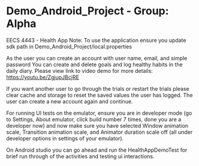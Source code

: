 # Demo_Android_Project - Group: Alpha
EECS 4443 - Health App
Note: To use the application ensure you update sdk path in Demo_Android_Project/local.properties

As the user you can create an account with user name, email, and simple password
You can create and delete goals and log healthy habits in the daily diary.
Please view link to video demo for more details: https://youtu.be/ZgjupJBcjRE 

If you want another user to go through the trials or restart the trials please clear cache and storage to reset the saved values the user has logged.
The user can create a new account again and continue.

For running UI tests on the emulator, ensure you are in developer mode (go to Settings, About emulator, click build number 7 times, done you are a developer now) and now make sure you have selected Window animation scale, Transition animation scale, and Animator duration scale off (all under developer options in settings of your emulator).

On Android studio you can go ahead and run the HealthAppDemoTest for brief run through of the activities and testing ui interactions.
